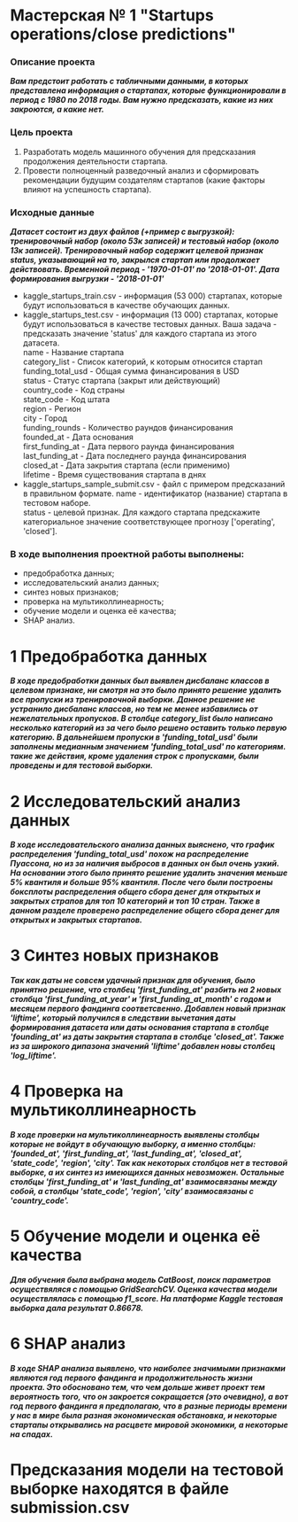 # Мастерская № 1 "Startups operations/close predictions"
### Описание проекта 
***Вам предстоит работать с табличными данными, в которых представлена информация о стартапах, которые функционировали в период с 1980 по 2018 годы. Вам нужно предсказать, какие из них закроются, а какие нет.***

### Цель проекта 
1. Разработать модель машинного обучения для предсказания продолжения деятельности стартапа. 
2. Провести полноценный разведочный анализ и сформировать рекомендации будущим создателям стартапов (какие факторы влияют на успешность стартапа).


### Исходные данные 
***Датасет состоит из двух файлов (+пример с выгрузкой): тренировочный набор (около 53к записей) и тестовый набор (около 13к записей). Тренировочный набор содержит целевой признак status, указывающий на то, закрылся стартап или продолжает действовать. Временной период - '1970-01-01' по '2018-01-01'. Дата формирования выгрузки - '2018-01-01'***
- kaggle_startups_train.csv - информация (53 000) стартапах, которые будут использоваться в качестве обучающих данных.
- kaggle_startups_test.csv - информация (13 000) стартапах, которые будут использоваться в качестве тестовых данных. Ваша задача - предсказать значение 'status' для каждого стартапа из этого датасета.\
    name - Название стартапа\
    category_list - Список категорий, к которым относится стартап\
    funding_total_usd - Общая сумма финансирования в USD\
    status - Статус стартапа (закрыт или действующий)\
    country_code - Код страны\
    state_code - Код штата\
    region - Регион\
    city - Город\
    funding_rounds - Количество раундов финансирования\
    founded_at - Дата основания\
    first_funding_at - Дата первого раунда финансирования\
    last_funding_at - Дата последнего раунда финансирования\
    closed_at - Дата закрытия стартапа (если применимо)\
    lifetime - Время существования стартапа в днях
- kaggle_startups_sample_submit.csv - файл с примером предсказаний в правильном формате.
    name - идентификатор (название) стартапа в тестовом наборе.\
    status - целевой признак. Для каждого стартапа предскажите категориальное значение соответствующее прогнозу ['operating', 'closed'].

### В ходе выполнения проектной работы выполнены:
- предобработка данных;
- исследовательский анализ данных;
- синтез новых признаков;
- проверка на мультиколлинеарность;
- обучение модели и оценка её качества;
- SHAP анализ.

# 1 Предобработка данных
***В ходе предобработки данных был выявлен дисбаланс классов в целевом признаке, ни смотря на это было принято решение удалить все пропуски из тренировочной выборки. Данное решение не устранило дисбаланс классов, но тем не менее избавились от нежелательных пропусков. В столбце category_list было написано несколько категорий из за чего было решено оставить только первую категорию. В дальнейшем пропуски в 'funding_total_usd' были заполнены медианным значением 'funding_total_usd' по категориям. такие же действия, кроме удаления строк с пропусками, были проведены и для тестовой выборки.***

# 2 Исследовательский анализ данных
***В ходе исследовательского анализа данных выяснено, что график распределения 'funding_total_usd' похож на распределение Пуассона, но из за наличия выбросов в данных он был очень узкий. На основании этого было принято решение удалить значения меньше 5% квантиля и больше 95% квантиля. После чего были построены боксплоты распределения общего сбора денег для открытых и закрытых страпов для топ 10 категорий и топ 10 стран. Также в данном разделе проверено распределение общего сбора денег для открытых и закрытых стартапов.***

# 3 Синтез новых признаков
***Так как даты не совсем удачный признак для обучения, было принятно решение, что столбец 'first_funding_at' разбить на 2 новых столбца 'first_funding_at_year' и 'first_funding_at_month' с годом и месяцем первого фандинга соответсвенно. Добавлен новый признак 'liftime', который получился в следствии вычетания даты формирования датасета или даты основания стартапа в столбце 'founding_at' из даты закрытия стартапа в столбце 'closed_at'. Также из за широкого дипазона значений 'liftime' добавлен новы столбец 'log_liftime'.***

# 4 Проверка на мультиколлинеарность 
***В ходе проверки на мультиколлинеарность выявлены столбцы которые не войдут в обучающую выборку, а именно столбцы: 'founded_at', 'first_funding_at', 'last_funding_at', 'closed_at', 'state_code', 'region', 'сity'. Так как некоторых столбцов нет в тестовой выборке, а их синтез из имеющихся данных невозможен. Остальные столбцы 'first_funding_at' и 'last_funding_at' взаимосвязаны между собой, а столбцы 'state_code', 'region', 'сity' взаимосвязаны с 'country_code'.***

# 5 Обучение модели и оценка её качества
***Для обучения была выбрана модель CatBoost, поиск параметров осуществяляся с помощью GridSearchCV. Оценка качества модели осуществлялась с помощью f1_score. На платформе Kaggle тестовая выборка дала результат 0.86678.***

# 6 SHAP анализ
***В ходе SHAP анализа выявлено, что наиболее значимыми признакми являются год первого фандинга и продолжительность жизни проекта. Это обосновано тем, что чем дольше живет проект тем вероятность того, что он закроется сокращается (это очевидно), а вот год первого фандинга я предполагаю, что в разные периоды времени у нас в мире была разная экономическая обстановка, и некоторые стартапы открывались на расцвете мировой экономики, а некоторые на спадах.***

# Предсказания модели на тестовой выборке находятся в файле submission.csv